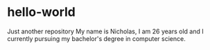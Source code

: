 # hello-world
Just another repository
My name is Nicholas, I am 26 years old and I currently pursuing my bachelor's degree in computer science.
